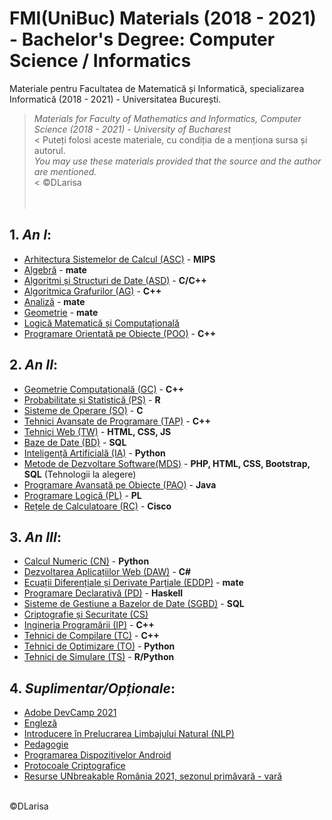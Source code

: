 # FMI(UniBuc) Materials (2018 - 2021) - Bachelor's Degree: Computer Science / Informatics 
Materiale pentru Facultatea de Matematică și Informatică, specializarea Informatică (2018 - 2021) - Universitatea București. <br/>
> *Materials for Faculty of Mathematics and Informatics, Computer Science (2018 - 2021) - University of Bucharest* <br/> <
Puteți folosi aceste materiale, cu condiția de a menționa sursa și autorul. <br/>
> *You may use these materials provided that the source and the author are mentioned.* <br/> <
©DLarisa
<br/><br/><br/>


## 1. *An I*:
  - [Arhitectura Sistemelor de Calcul (ASC)](https://github.com/DLarisa/FMI-Materials/tree/master/ASC) - **MIPS**
  - [Algebră](https://github.com/DLarisa/FMI-Materials/tree/master/Algebr%C4%83) - **mate**
  - [Algoritmi și Structuri de Date (ASD)](https://github.com/DLarisa/FMI-Materials/tree/master/Algoritmi%20%26%20Structuri%20Date) - **C/C++**
  - [Algoritmica Grafurilor (AG)](https://github.com/DLarisa/FMI-Materials/tree/master/Algoritmica%20Grafurilor) - **C++**
  - [Analiză](https://github.com/DLarisa/FMI-Materials/tree/master/Analiz%C4%83/Analiz%C4%83%20-%20Sem%20I) - **mate**
  - [Geometrie](https://github.com/DLarisa/FMI-Materials/tree/master/Geometrie) - **mate**
  - [Logică Matematică și Computațională](https://github.com/DLarisa/FMI-Materials/tree/master/Logic%C4%83%20Matematic%C4%83%20%26%20Computa%C8%9Bional%C4%83)
  - [Programare Orientată pe Obiecte (POO)](https://github.com/DLarisa/FMI-Materials/tree/master/Programare%20Orientat%C4%83%20pe%20Obiecte) - **C++**

## 2. *An II*:
  - [Geometrie Computațională (GC)](https://github.com/DLarisa/FMI-Materials/tree/master/Geometrie%20Computa%C8%9Bional%C4%83) - **C++**
  - [Probabilitate și Statistică (PS)](https://github.com/DLarisa/FMI-Materials/tree/master/Probabilitate%20%C8%99i%20Statistic%C4%83) - **R**
  - [Sisteme de Operare (SO)](https://github.com/DLarisa/FMI-Materials/tree/master/Sisteme%20de%20Operare) - **C**
  - [Tehnici Avansate de Programare (TAP)](https://github.com/DLarisa/FMI-Materials/tree/master/Tehnici%20Avansate%20de%20Programare) - **C++**
  - [Tehnici Web (TW)](https://github.com/DLarisa/FMI-Materials/tree/master/Tehnici%20Web) - **HTML, CSS, JS**
  - [Baze de Date (BD)](https://github.com/DLarisa/FMI-Materials/tree/master/Baze%20de%20Date) - **SQL**
  - [Inteligență Artificială (IA)](https://github.com/DLarisa/FMI-Materials/tree/master/Inteligen%C8%9B%C4%83%20Artificial%C4%83) - **Python**
  - [Metode de Dezvoltare Software(MDS)](https://github.com/DLarisa/FMI-Materials/tree/master/Metode%20de%20Dezvoltare%20Software) - **PHP, HTML, CSS, Bootstrap, SQL** (Tehnologii la alegere)
  - [Programare Avansată pe Obiecte (PAO)](https://github.com/DLarisa/FMI-Materials/tree/master/Programare%20Avansat%C4%83%20pe%20Obiecte) - **Java**
  - [Programare Logică (PL)](https://github.com/DLarisa/FMI-Materials/tree/master/Programare%20Logic%C4%83) - **PL**
  - [Rețele de Calculatoare (RC)](https://github.com/DLarisa/FMI-Materials/tree/master/Re%C8%9Bele%20de%20Calculatoare) - **Cisco**

## 3. *An III*:
  - [Calcul Numeric (CN)](https://github.com/DLarisa/FMI-Materials/tree/master/Calcul%20Numeric) - **Python**
  - [Dezvoltarea Aplicațiilor Web (DAW)](https://github.com/DLarisa/FMI-Materials/tree/master/Dezvoltarea%20Aplica%C8%9Biilor%20Web) - **C#**
  - [Ecuații Diferențiale și Derivate Parțiale (EDDP)](https://github.com/DLarisa/FMI-Materials/tree/master/Ecua%C8%9Bii%20Diferen%C8%9Biale%20%C8%99i%20Derivate%20Par%C8%9Biale) - **mate**
  - [Programare Declarativă (PD)](https://github.com/DLarisa/FMI-Materials/tree/master/Programare%20Declarativ%C4%83) - **Haskell**
  - [Sisteme de Gestiune a Bazelor de Date (SGBD)](https://github.com/DLarisa/FMI-Materials/tree/master/Sisteme%20de%20Gestiune%20a%20Bazelor%20de%20Date) - **SQL**
  - [Criptografie și Securitate (CS)](https://github.com/DLarisa/FMI-Materials/tree/master/Criptografie%20%C8%99i%20Securitate)
  - [Ingineria Programării (IP)](https://github.com/DLarisa/FMI-Materials/tree/master/Ingineria%20Program%C4%83rii) - **C++**
  - [Tehnici de Compilare (TC)](https://github.com/DLarisa/FMI-Materials/tree/master/Tehnici%20de%20Compilare) - **C++**
  - [Tehnici de Optimizare (TO)](https://github.com/DLarisa/FMI-Materials/tree/master/Tehnici%20de%20Optimizare) - **Python**
  - [Tehnici de Simulare (TS)](https://github.com/DLarisa/FMI-Materials/tree/master/Tehnici%20de%20Simulare) - **R/Python**

## 4. *Suplimentar/Opționale*:
  - [Adobe DevCamp 2021](https://github.com/DLarisa/FMI-Materials/tree/master/Adobe%20DevCamp%202021)
  - [Engleză](https://github.com/DLarisa/FMI-Materials/tree/master/Englez%C4%83)
  - [Introducere în Prelucrarea Limbajului Natural (NLP)](https://github.com/DLarisa/FMI-Materials/tree/master/Introducere%20%C3%AEn%20Prelucrarea%20Limbajului%20Natural)
  - [Pedagogie](https://github.com/DLarisa/FMI-Materials/tree/master/Pedagogie)
  - [Programarea Dispozitivelor Android](https://github.com/DLarisa/FMI-Materials/tree/master/Programarea%20Dispozitivelor%20Android)
  - [Protocoale Criptografice](https://github.com/DLarisa/FMI-Materials/tree/master/Protocoale%20Criptografice)
  - [Resurse UNbreakable România 2021, sezonul primăvară - vară](https://github.com/DLarisa/FMI-Materials/tree/master/Resurse%20UNbreakable%20Rom%C3%A2nia%202021%2C%20sezonul%20prim%C4%83var%C4%83%20-%20var%C4%83)


<br/>©DLarisa

